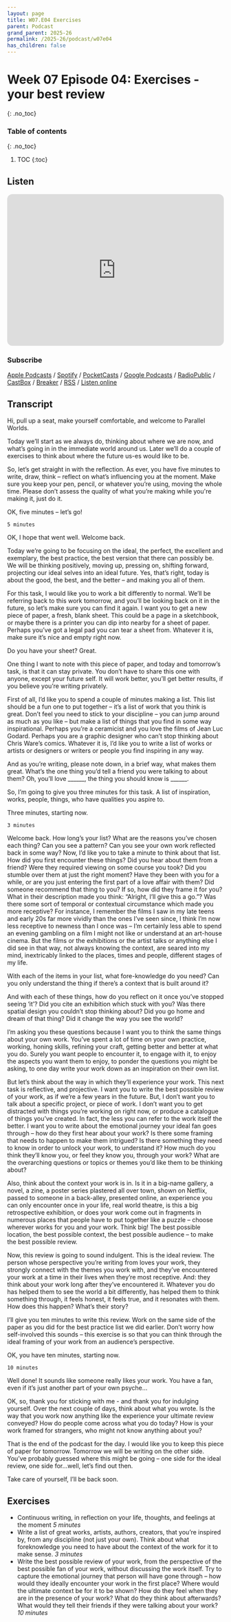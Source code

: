 ```yaml
---
layout: page
title: W07.E04 Exercises
parent: Podcast
grand_parent: 2025-26
permalink: /2025-26/podcast/w07e04
has_children: false
---
```


# Week 07 Episode 04: Exercises - your best review
{: .no_toc}

### Table of contents
{: .no_toc}

1. TOC
{:toc}

## Listen

<iframe style="border-radius:12px" src="https://open.spotify.com/embed/episode/6pNWNCXdscfvPIc1XNqw7c?utm_source=generator" width="100%" height="352" frameBorder="0" allowfullscreen="" allow="autoplay; clipboard-write; encrypted-media; fullscreen; picture-in-picture" loading="lazy"></iframe>

### Subscribe

[Apple Podcasts](https://podcasts.apple.com/gb/podcast/parallel-worlds/id1504529134) / [Spotify](https://open.spotify.com/show/3L3RhKaoqQZoU9fIcLuZjz) / [PocketCasts](https://pca.st/ha20534r) / [Google Podcasts](https://www.google.com/podcasts?feed=aHR0cHM6Ly9hbmNob3IuZm0vcy8xODg0YjAwOC9wb2RjYXN0L3Jzcw%3D%3D) / [RadioPublic](https://radiopublic.com/parallel-worlds-WzVy1K) / [CastBox](https://castbox.fm/channel/id2710471?utm_source=podcaster&utm_medium=dlink&utm_campaign=c_2710471&utm_content=Parallel%20Worlds-CastBox_FM) / [Breaker](https://www.breaker.audio/parallel-worlds) / [RSS](https://anchor.fm/s/1884b008/podcast/rss) / [Listen online](https://anchor.fm/olliepalmer)


## Transcript

Hi, pull up a seat, make yourself comfortable, and welcome to Parallel Worlds.

Today we’ll start as we always do, thinking about where we are now, and what’s going in in the immediate world around us. Later we’ll do a couple of exercises to think about where the future us-es would like to be.

So, let’s get straight in with the reflection. As ever, you have five minutes to write, draw, think – reflect on what’s influencing you at the moment. Make sure you keep your pen, pencil,  or whatever you’re using, moving the whole time. Please don’t assess the quality of what you’re making while you're making it, just do it.

OK, five minutes – let’s go!
```
5 minutes
```
OK, I hope that went well. Welcome back.

Today we’re going to be focusing on the ideal, the perfect, the excellent and exemplary, the best practice, the best version that there can possibly be. We will be thinking positively, moving up, pressing on, shifting forward, projecting our ideal selves into an ideal future. Yes, that’s right, today is about the good, the best, and the better – and making you all of them.

For this task, I would like you to work a bit differently to normal. We’ll be referring back to this work tomorrow, and you’ll be looking back on it in the future, so let’s make sure you can find it again. I want you to get a new piece of paper, a fresh, blank sheet. This could be a page in a sketchbook, or maybe there is a printer you can dip into nearby for a sheet of paper. Perhaps you’ve got a legal pad you can tear a sheet from. Whatever it is, make sure it’s nice and empty right now.

Do you have your sheet? Great.

One thing I want to note with this piece of paper, and today and tomorrow’s task, is that it can stay private. You don’t have to share this one with anyone, except your future self. It will work better, you’ll get better results, if you believe you’re writing privately.

First of all, I’d like you to spend a couple of minutes making a list. This list should be a fun one to put together – it’s a list of work that you think is great. Don’t feel you need to stick to your discipline – you can jump around as much as you like – but make a list of things that you find in some way inspirational. Perhaps you’re a ceramicist and you love the films of Jean Luc Godard. Perhaps you are a graphic designer who can’t stop thinking about Chris Ware’s comics. Whatever it is, I’d like you to write a list of works or artists or designers or writers or people you find inspiring in any way.

And as you’re writing, please note down, in a brief way, what makes them great. What’s the one thing you’d tell a friend you were talking to about them? Oh, you’ll love ______, the thing you should know is ______.

So, I’m going to give you three minutes for this task. A list of inspiration, works, people, things, who have qualities you aspire to.

Three minutes, starting now.


```
3 minutes
```
Welcome back. How long’s your list? What are the reasons you’ve chosen each thing? Can you see a pattern? Can you see your own work reflected back in some way?
Now, I’d like you to take a minute to think about that list. How did you first encounter these things? Did you hear about them from a friend? Were they required viewing on some course you took? Did you stumble over them at just the right moment? Have they been with you for a while, or are you just entering the first part of a love affair with them?
Did someone recommend that thing to you? If so, how did they frame it for you? What in their description made you think: “Alright, I’ll give this a go.”? Was there some sort of temporal or contextual circumstance which made you more receptive? For instance, I remember the films I saw in my late teens and early 20s far more vividly than the ones I’ve seen since, I think I’m now less receptive to newness than I once was – I’m certainly less able to spend an evening gambling on a film I might not like or understand at an art-house cinema. But the films or the exhibitions or the artist talks or anything else I did see in that way, not always knowing the context, are seared into my mind, inextricably linked to the places, times and people, different stages of my life.

With each of the items in your list, what fore-knowledge do you need? Can you only understand the thing if there’s a context that is built around it?

And with each of these things, how do you reflect on it once you’ve stopped seeing ‘it’? Did you cite an exhibition which stuck with you? Was there spatial design you couldn’t stop thinking about? Did you go home and dream of that thing? Did it change the way you see the world?

I’m asking you these questions because I want you to think the same things about your own work. You’ve spent a lot of time on your own practice, working, honing skills, refining your craft, getting better and better at what you do. Surely you want people to encounter it, to engage with it, to enjoy the aspects you want them to enjoy, to ponder the questions you might be asking, to one day write your work down as an inspiration on their own list.

But let’s think about the way in which they’ll experience your work. This next task is reflective, and projective. I want you to write the best possible review of your work, as if we’re a few years in the future. But, I don’t want you to talk about a specific project, or piece of work. I don’t want you to get distracted with things you’re working on right now, or produce a catalogue of things you’ve created. In fact, the less you can refer to the work itself the better. I want you to write about the emotional journey your ideal fan goes through – how do they first hear about your work? Is there some framing that needs to happen to make them intrigued? Is there something they need to know in order to unlock your work, to understand it? How much do you think they’ll know you, or feel they know you, through your work? What are the overarching questions or topics or themes you’d like them to be thinking about?

Also, think about the context your work is in. Is it in a big-name gallery, a novel, a zine, a poster series plastered all over town, shown on Netflix, passed to someone in a back-alley, presented online, an experience you can only encounter once in your life, real world theatre, is this a big retrospective exhibition, or does your work come out in fragments in numerous places that people have to put together like a puzzle – choose wherever works for you and your work. Think big! The best possible location, the best possible context, the best possible audience – to make the best possible review.

Now, this review is going to sound indulgent. This is the ideal review. The person whose perspective you’re writing from loves your work, they strongly connect with the themes you work with, and they’ve encountered your work at a time in their lives when they’re most receptive. And: they think about your work long after they’ve encountered it. Whatever you do has helped them to see the world a bit differently, has helped them to think something through, it feels honest, it feels true, and it resonates with them. How does this happen? What’s their story?

I’ll give you ten minutes to write this review. Work on the same side of the paper as you did for the best practice list we did earlier. Don’t worry how self-involved this sounds – this exercise is so that you can think through the ideal framing of your work from an audience’s perspective.

OK, you have ten minutes, starting now.

```
10 minutes
```
Well done! It sounds like someone really likes your work. You have a fan, even if it’s just another part of your own psyche…

OK, so, thank you for sticking with me - and thank you for indulging yourself. Over the next couple of days, think about what you wrote. Is the way that you work now anything like the experience your ultimate review conveyed? How do people come across what you do today? How is your work framed for strangers, who might not know anything about you?

That is the end of the podcast for the day. I would like you to keep this piece of paper for tomorrow. Tomorrow we will be writing on the other side. You’ve probably guessed where this might be going – one side for the ideal review, one side for...well, let’s find out then.

Take care of yourself, I’ll be back soon.

## Exercises

- Continuous writing, in reflection on your life, thoughts, and feelings at the moment
_5 minutes_
- Write a list of great works, artists, authors, creators, that you’re inspired by, from any discipline (not just your own). Think about what foreknowledge you need to have about the context of the work for it to make sense.
_3 minutes_
- Write the best possible review of your work, from the perspective of the best possible fan of your work, without discussing the work itself. Try to capture the emotional journey that person will have gone through – how would they ideally encounter your work in the first place? Where would the ultimate context be for it to be shown? How do they feel when they are in the presence of your work? What do they think about afterwards? What would they tell their friends if they were talking about your work?
_10 minutes_
